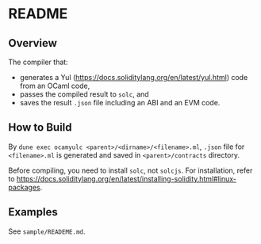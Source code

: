 # README

## Overview

The compiler that:
- generates a Yul (https://docs.soliditylang.org/en/latest/yul.html) code from an OCaml code,
- passes the compiled result to `solc`, and 
- saves the result `.json` file including an ABI and an EVM code.

## How to Build

By `dune exec ocamyulc <parent>/<dirname>/<filename>.ml`, 
`.json` file for `<filename>.ml` is generated and saved in `<parent>/contracts` directory.

Before compiling, you need to install `solc`, not `solcjs`. 
For installation, refer to https://docs.soliditylang.org/en/latest/installing-solidity.html#linux-packages.

## Examples

See `sample/READEME.md`.